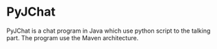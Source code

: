 # PyJChat
PyJChat is a chat program in Java which use python script to the talking part. The program use the Maven architecture.
